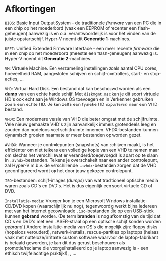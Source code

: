 # Afkortingen

`BIOS`: Basic Input Output System - de traditionele *firmware* van een PC die in een chip op het moederbord (vaak een EEPROM of recenter een flash-geheugen) aanwezig is en o.a. verantwoordelijk is voor het vinden van de juiste opstartschijf. Hyper-V noemt dit **Generatie 1**-machines.

`UEFI`: Unified Extended Firmware Interface - een meer recente *firmware*  die in een chip op het moederbord (meestal een flash-geheugen) aanwezig is. Hyper-V noemt dit **Generatie 2**-machines.

`VM`: Virtuele Machine. Een verzameling instellingen zoals aantal CPU cores, hoeveelheid RAM, aangesloten schijven en schijf-controllers, start- en stop-acties, ...

`VHD`: Virtual Hard Disk. Een bestand dat kan beschouwd worden als een **dump** van een echte harde schijf. Met `diskmgmt.msc` kan je dit soort virtuele HD's ook echt aan je Windows OS toevoegen en in Verkenner gebruiken zoals een echte HD. Je kan zelfs een fysieke HD *exporteren* naar een VHD-bestand.

`VHDX`: Een modernere versie van VHD die beter omgaat met de schijfruimte. Vele nieuw gemaakte VHD's zijn aanvankelijk immers grotendeels leeg en zouden dan nodeloos veel schijfruimte innemen. VHDX-bestanden kunnen dynamisch groeien naarmate er meer bestanden op worden gezet.

`AVHDX`: Wanneer je controlepunten (snapshots) van schijven maakt, is het efficiënter om niet telkens een volledige kopie van een VHD te nemen maar om slechts het verschil (wat er veranderd/toegevoegd) is apart op te slaan in `.avhdx`-bestanden. Telkens je overschakelt naar een ander controlepunt, zal Hyper-V m.b.v. de verschillende `.avhdx`-bestanden zorgen dat de VHD geconfigureerd wordt op het door jouw gekozen controlepunt.

`ISO`-bestanden: schijf-images (*dumps*) van wat traditioneel optische media waren zoals CD's en DVD's. Het is dus eigenlijk een soort virtuele CD of DVD.

`Installatie-media`: Vroeger kon je  een Microsoft Windows installatie-CD/DVD kopen (waarschijnlijk nu nog), tegenwoordig werkt bijna iedereen met van het Internet gedownloade `.iso`-bestanden die op een USB-stick kunnen **gebrand** worden. (De term **branden** is nog afkomstig van de tijd dat CD's en DVD's met een LASER-straal op een optische schijf konden worden *gebrand*.) Andere installatie-media van OS's die mogelijk zijn: floppy disks (hopeloos verouderd), netwerk-installs, rescue-partities op laptops (helaas vaak met nutteloze/irritante custom software waarvoor de laptop-fabrikant is betaald geworden, je kan dit dus gerust beschouwen als promotie/reclame die voorgeïnstalleerd op je laptop aanwezig is - een ethisch twijfelachtige praktijk!), , ...
